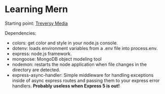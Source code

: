 # Learning Mern

Starting point: [Treversy Media](https://www.youtube.com/watch?v=-0exw-9YJBo)

Dependencies:

- colors: get color and style in your node.js console.
- dotenv: loads environment variables from a .env file into process.env.
- express: node.js framework.
- mongoose: MongoDB object modeling tool
- nodemon: restarts the node application when file changes in the directory are detected.
- express-async-handler: Simple middleware for handling exceptions inside of async express routes and passing them to your express error handlers. **Probably useless when Express 5 is out!**
